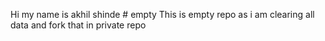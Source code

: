 Hi my name is akhil shinde # empty
This is empty repo as i am clearing all data and fork that in private repo
